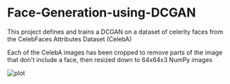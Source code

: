 # Face-Generation-using-DCGAN
This project defines and trains a DCGAN on a dataset of celerity faces from the CelebFaces Attributes Dataset (CelebA)

Each of the CelebA images has been cropped to remove parts of the image that don't include a face, then resized down to 64x64x3 NumPy images

![plot]('C:\Users\Julian\udacity\Deep_Learning\Face_Generation\download.png')
